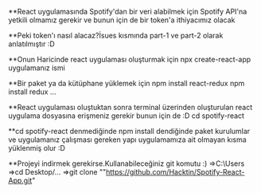 **React uygulamasında Spotify'dan bir veri alabilmek için Spotify API'na yetkili olmamız gerekir ve bunun için de bir token'a ithiyacımız olacak

**Peki token'ı nasıl alacaz?İsues kısmında part-1 ve part-2 olarak anlatılmıştır :D

**Onun Haricinde react uygulaması oluşturmak için
npx create-react-app uygulamanız ismi

**Bir paket ya da kütüphane yüklemek için
npm install react-redux
npm install redux
...

**React uygulaması oluştuktan sonra terminal üzerinden oluşturulan react uygulama dosyasına erişmeniz gerekir bunun için de :D
cd spotify-react 

**cd spotify-react denmediğinde npm install dendiğinde paket kurulumlar ve uygulamanız çalışması gereken yapı uygulamamıza ait olmayan kısma yüklenmiş olur :D

**Projeyi indirmek gerekirse.Kullanabileceğiniz git komutu :)
=>C:\Users\
=>cd Desktop/...
=>git clone ""https://github.com/Hacktin/Spotify-React-App.git"


